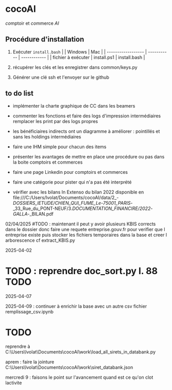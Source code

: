 # cocoAI

*co*mptoir et *co*mmerce *AI*

## Procédure d'installation

1. Exécuter ```install.bash```
 |                    | Windows     | Mac          |
 | ------------------ | ----------- | ------------ |
 | fichier à exécuter | install.ps1 | install.bash |

2. récupérer les clés et les enregistrer dans common/keys.py
3. Générer une clé ssh et l'envoyer sur le github  

## to do list

- implémenter la charte graphique de CC dans les beamers
- commenter les fonctions et faire des logs d'impression intermédiaires remplacer les print par des logs propres
- les bénéficiaires indirects ont un diagramme à améliorer : pointillés et sans les holdings intermédiaires
- faire une IHM simple pour chacun des items
- présenter les avantages de mettre en place une procédure ou pas dans la boite comptoirs et commerces
- faire une page Linkedin pour comptoirs et commerces
- faire une catégorie pour pister qui n'a pas été interprété

- vérifier avec les bilans In Extenso du bilan 2022 disponible en
file:///C:/Users/lvolat/Documents/cocoAI/data/2_-*DOSSIERS_lETUDE/CHIEN_QUI_FUME_Le*-*75001_PARIS*-_33_Rue_du_PONT-NEUF/3.*DOCUMENTATION_FINANCIRE/2022*-*GALLA*-_BILAN.pdf

02/04/2025
  #TODO : maintenant
 il peut y avoir plusieurs KBIS corrects dans le dossier donc faire une requete entreprise.gouv.fr pour verifier que l entreprise existe puis stocker les fichiers temporaires dans la base et creer l arborescence
    cf extract_KBIS.py

2025-04-02
# TODO : reprendre doc_sort.py l. 88 TODO

2025-04-07

2025-04-09 : continuer à enrichir la base avec un autre csv
fichier remplissage_csv.ipynb

# TODO

reprendre à C:\Users\lvolat\Documents\cocoAI\work\load_all_sirets_in_databank.py

aprem :
faire la jointure C:\Users\lvolat\Documents\cocoAI\work\siret_databank.json

mercredi 9 :
faisons le point sur l'avancement
quand est ce qu'on clot lactivite
